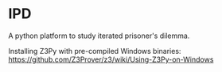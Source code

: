 # IPD
A python platform to study iterated prisoner's dilemma.

Installing Z3Py with pre-compiled Windows binaries:
https://github.com/Z3Prover/z3/wiki/Using-Z3Py-on-Windows

